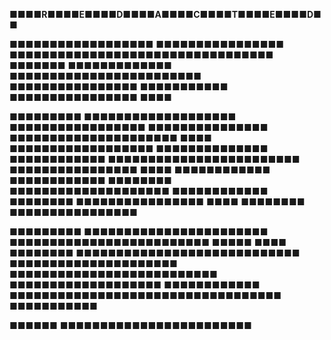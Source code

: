 **■■■■R■■■■E■■■■D■■■■A■■■■C■■■■T■■■■E■■■■D■■**

■■■■■■■■■■■■■■■■■■ ■■■■■■■■■■■■■■■■ ■■■■■■■■■■■■■■■■■■■■■■■■■■■■■■■■■ ■■■■■■■ ■■■■■■■■■■■■■ ■■■■■■■■■■■■■■■■■■■■■■■■ ■■■■■■■■■■■■■■■■ ■■■■■■■■■■■ ■■■■■■■■■■■■■■■■ ■■■■

■■■■■■■■■ ■■■■■■■■■■■■■■■■■■■ ■■■■■■■■■■■■■■■■■ ■■■■■■■■■■■■■■■ ■■■■■■■■■■■■■■■■■■■■■ ■■■■ ■■■■■■■■■■■■■■■■■■ ■■■■■■■■■■■■■■ ■■■■■■■■■■■■ ■■■■■■■■■■■■■■■■■■■■■■■■ ■■■■■■■■■■■■■■■■ ■■■■ ■■■■■■■■■■■■ ■■■■■■■■■■■■ ■■■■■■■■ ■■■■■■■■■■■■■■■■■■■■ ■■■■■■■■■■■■ ■■■■■■■■ ■■■■■■■■■■■■■■■■ ■■■■ ■■■■■■■■ ■■■■■■■■■■■■■■■■

■■■■■■■■■ ■■■■■■■■■■■■■■■■■■■■■■■ ■■■■■■■■■■■■■■■■■■■■■■■■■ ■■■■■ ■■■■ ■■■■■■■■ ■■■■■■■■■■■■■■■■■■■■■■■■■■■■ ■■■■■■■■■■■■■■■■■■■■■ ■■■■■■■■■■■■■■■■■■■■■■■■■■ ■■■■■■■■■■■■■■■■■■■
■■■■■■■■■■■■ ■■■■■■■■■■■■■■■■■■■■■■■■■■■■■■■■■■ ■■■■■■■■■■■

■■■■■■ ■■■■■■■■■■■■■■■■■■■■■■■■